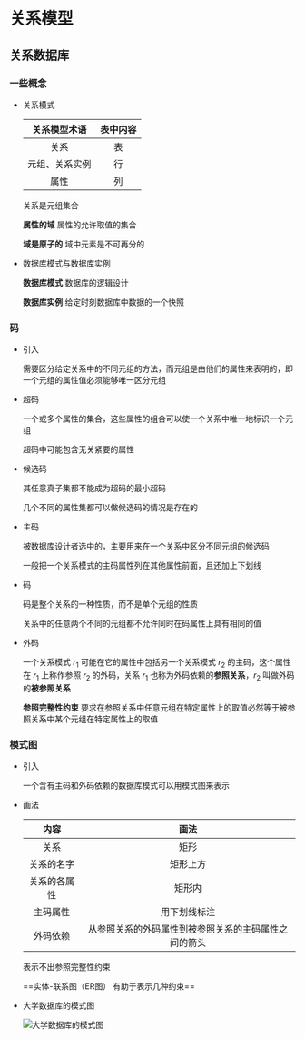 # 关系模型

## 关系数据库

### 一些概念

- 关系模式

	| 关系模型术语 | 表中内容 |
	| :-----------: | :--------: |
	| 关系         | 表       |
	| 元组、关系实例   | 行       |
	| 属性         | 列       |

	关系是元组集合

	**属性的域** 属性的允许取值的集合

	**域是原子的** 域中元素是不可再分的

- 数据库模式与数据库实例

  **数据库模式** 数据库的逻辑设计

  **数据库实例** 给定时刻数据库中数据的一个快照

### 码

- 引入

  需要区分给定关系中的不同元组的方法，而元组是由他们的属性来表明的，即一个元组的属性值必须能够唯一区分元组

- 超码

  一个或多个属性的集合，这些属性的组合可以使一个关系中唯一地标识一个元组

  超码中可能包含无关紧要的属性

- 候选码

  其任意真子集都不能成为超码的最小超码

  几个不同的属性集都可以做候选码的情况是存在的

- 主码

  被数据库设计者选中的，主要用来在一个关系中区分不同元组的候选码

  一般把一个关系模式的主码属性列在其他属性前面，且还加上下划线

- 码

  码是整个关系的一种性质，而不是单个元组的性质

  关系中的任意两个不同的元组都不允许同时在码属性上具有相同的值

- 外码

  一个关系模式 $r_1$ 可能在它的属性中包括另一个关系模式 $r_2$ 的主码，这个属性在 $r_1$ 上称作参照 $r_2$ 的外码，关系 $r_1$ 也称为外码依赖的**参照关系**，$r_2$ 叫做外码的**被参照关系**

  **参照完整性约束** 要求在参照关系中任意元组在特定属性上的取值必然等于被参照关系中某个元组在特定属性上的取值

### 模式图

- 引入

  一个含有主码和外码依赖的数据库模式可以用模式图来表示

- 画法

  |     内容     |                         画法                         |
  | :----------: | :--------------------------------------------------: |
  |     关系     |                         矩形                         |
  |  关系的名字  |                       矩形上方                       |
  | 关系的各属性 |                        矩形内                        |
  |   主码属性   |                     用下划线标注                     |
  |   外码依赖   | 从参照关系的外码属性到被参照关系的主码属性之间的箭头 |

  表示不出参照完整性约束

  ==实体-联系图（ER图） 有助于表示几种约束==

- 大学数据库的模式图

  ![大学数据库的模式图](https://gitee.com/twilight_h_1184651848/pic-go-img/raw/master/database/relationalModel/20201210142539.png)



